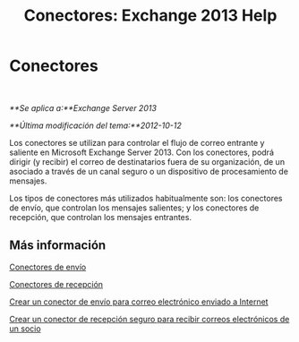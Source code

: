 ﻿---
title: 'Conectores: Exchange 2013 Help'
TOCTitle: Conectores
ms:assetid: 73559b0c-fc0e-41fd-84df-d07442137a0c
ms:mtpsurl: https://technet.microsoft.com/es-es/library/JJ657461(v=EXCHG.150)
ms:contentKeyID: 49895709
ms.date: 04/23/2018
mtps_version: v=EXCHG.150
ms.translationtype: HT
---

# Conectores

 

_**Se aplica a:**Exchange Server 2013_

_**Última modificación del tema:**2012-10-12_

Los conectores se utilizan para controlar el flujo de correo entrante y saliente en Microsoft Exchange Server 2013. Con los conectores, podrá dirigir (y recibir) el correo de destinatarios fuera de su organización, de un asociado a través de un canal seguro o un dispositivo de procesamiento de mensajes.

Los tipos de conectores más utilizados habitualmente son: los conectores de envío, que controlan los mensajes salientes; y los conectores de recepción, que controlan los mensajes entrantes.

## Más información

[Conectores de envío](send-connectors-exchange-2013-help.md)

[Conectores de recepción](receive-connectors-exchange-2013-help.md)

[Crear un conector de envío para correo electrónico enviado a Internet](create-a-send-connector-for-email-sent-to-the-internet-exchange-2013-help.md)

[Crear un conector de recepción seguro para recibir correos electrónicos de un socio](create-a-secure-receive-connector-to-receive-email-from-a-partner-exchange-2013-help.md)

